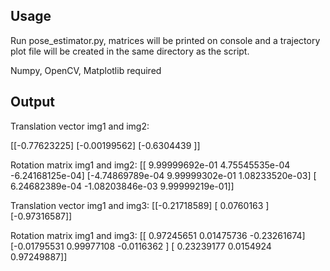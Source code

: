 ## Usage

Run pose_estimator.py, matrices will be printed on console and a trajectory plot file will be created in the same directory as the script.

Numpy, OpenCV, Matplotlib required

## Output

Translation vector img1 and img2:

 [[-0.77623225]
 [-0.00199562]
 [-0.6304439 ]]
 
Rotation matrix img1 and img2:
 [[ 9.99999692e-01  4.75545535e-04 -6.24168125e-04]
 [-4.74869789e-04  9.99999302e-01  1.08233520e-03]
 [ 6.24682389e-04 -1.08203846e-03  9.99999219e-01]]
 
Translation vector img1 and img3:
 [[-0.21718589]
 [ 0.0760163 ]
 [-0.97316587]]
 
Rotation matrix img1 and img3:
 [[ 0.97245651  0.01475736 -0.23261674]
 [-0.01795531  0.99977108 -0.0116362 ]
 [ 0.23239177  0.0154924   0.97249887]]
